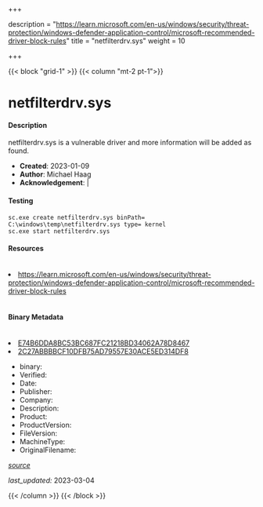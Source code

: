 +++

description = "https://learn.microsoft.com/en-us/windows/security/threat-protection/windows-defender-application-control/microsoft-recommended-driver-block-rules"
title = "netfilterdrv.sys"
weight = 10

+++


{{< block "grid-1" >}}
{{< column "mt-2 pt-1">}}


# netfilterdrv.sys

#### Description


netfilterdrv.sys is a vulnerable driver and more information will be added as found.


- **Created**: 2023-01-09
- **Author**: Michael Haag
- **Acknowledgement**:  | [](https://twitter.com/)

#### Testing

```
sc.exe create netfilterdrv.sys binPath= C:\windows\temp\netfilterdrv.sys type= kernel
sc.exe start netfilterdrv.sys
```

#### Resources
<br>


<li><a href=" https://learn.microsoft.com/en-us/windows/security/threat-protection/windows-defender-application-control/microsoft-recommended-driver-block-rules"> https://learn.microsoft.com/en-us/windows/security/threat-protection/windows-defender-application-control/microsoft-recommended-driver-block-rules</a></li>


<br>


#### Binary Metadata
<br>



<li><a href="https://www.virustotal.com/gui/file/E74B6DDA8BC53BC687FC21218BD34062A78D8467">E74B6DDA8BC53BC687FC21218BD34062A78D8467</a></li>

<li><a href="https://www.virustotal.com/gui/file/2C27ABBBBCF10DFB75AD79557E30ACE5ED314DF8">2C27ABBBBCF10DFB75AD79557E30ACE5ED314DF8</a></li>



- binary: 
- Verified: 
- Date: 
- Publisher: 
- Company: 
- Description: 
- Product: 
- ProductVersion: 
- FileVersion: 
- MachineType: 
- OriginalFilename: 

[*source*](https://github.com/magicsword-io/LOLDrivers/tree/main/yaml/netfilterdrv.sys.yml)

*last_updated:* 2023-03-04


{{< /column >}}
{{< /block >}}
